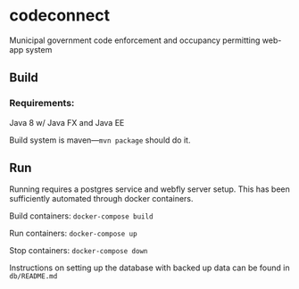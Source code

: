 # codeconnect
Municipal government code enforcement and occupancy permitting web-app system


## Build
### Requirements:
Java 8 w/ Java FX and Java EE

Build system is maven—`mvn package` should do it.

## Run
Running requires a postgres service and webfly server setup. This has been sufficiently automated through docker containers.

Build containers: `docker-compose build`

Run containers: `docker-compose up`

Stop containers: `docker-compose down`

Instructions on setting up the database with backed up data can be found in `db/README.md`

